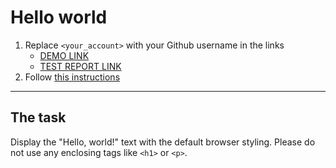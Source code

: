 # Hello world
1. Replace `<your_account>` with your Github username in the links
    - [DEMO LINK](https://lancaelot.github.io/layout_hello-world/) <br>
    - [TEST REPORT LINK](https://lancaelot.github.io/layout_hello-world/report/html_report/)
2. Follow [this instructions](https://mate-academy.github.io/layout_task-guideline/)
___

## The task 
Display the "Hello, world!" text with the default browser styling. Please do not 
use any enclosing tags like `<h1>` or `<p>`.
